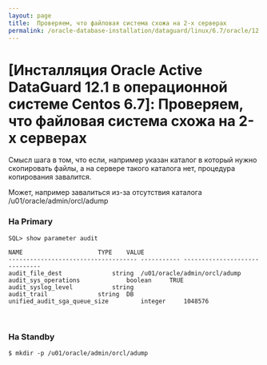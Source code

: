 ```yaml
---
layout: page
title:  Проверяем, что файловая система схожа на 2-х серверах
permalink: /oracle-database-installation/dataguard/linux/6.7/oracle/12.1/check-duplicate-env/
---
```


# [Инсталляция Oracle Active DataGuard 12.1 в операционной системе Centos 6.7]: Проверяем, что файловая система схожа на 2-х серверах

Смысл шага в том, что если, например указан каталог в который нужно скопировать файлы, а на сервере такого каталога нет, процедура копирования завалится.

Может, например завалиться из-за отсутствия каталога /u01/oracle/admin/orcl/adump


### На Primary

	SQL> show parameter audit

	NAME				     TYPE	 VALUE
	------------------------------------ ----------- ------------------------------
	audit_file_dest 		     string	 /u01/oracle/admin/orcl/adump
	audit_sys_operations		     boolean	 TRUE
	audit_syslog_level		     string
	audit_trail			     string	 DB
	unified_audit_sga_queue_size	     integer	 1048576


<br/>

### На Standby


	$ mkdir -p /u01/oracle/admin/orcl/adump
